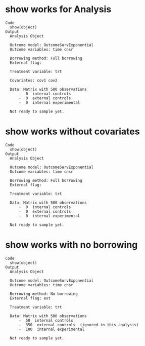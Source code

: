 # show works for Analysis

    Code
      show(object)
    Output
      Analysis Object
      
      Outcome model: OutcomeSurvExponential 
      Outcome variables: time cnsr 
      
      Borrowing method: Full borrowing 
      External flag: 
      
      Treatment variable: trt 
      
      Covariates: cov1 cov2 
      
      Data: Matrix with 500 observations 
          -  0  internal controls
          -  0  external controls 
          -  0  internal experimental
      
      Not ready to sample yet.

# show works without covariates

    Code
      show(object)
    Output
      Analysis Object
      
      Outcome model: OutcomeSurvExponential 
      Outcome variables: time cnsr 
      
      Borrowing method: Full borrowing 
      External flag: 
      
      Treatment variable: trt 
      
      Data: Matrix with 500 observations 
          -  0  internal controls
          -  0  external controls 
          -  0  internal experimental
      
      Not ready to sample yet.

# show works with no borrowing

    Code
      show(object)
    Output
      Analysis Object
      
      Outcome model: OutcomeSurvExponential 
      Outcome variables: time cnsr 
      
      Borrowing method: No borrowing 
      External flag: ext 
      
      Treatment variable: trt 
      
      Data: Matrix with 500 observations 
          -  50  internal controls
          -  350  external controls  (ignored in this analysis)
          -  100  internal experimental
      
      Not ready to sample yet.

